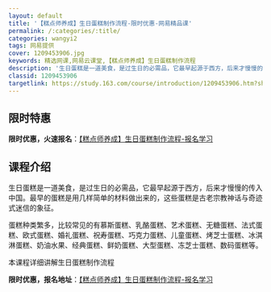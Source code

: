```yaml
---
layout: default
title: '【糕点师养成】生日蛋糕制作流程-限时优惠-网易精品课'
permalink: /:categories/:title/
categories: wangyi2
tags: 网易提供
cover: 1209453906.jpg
keywords: 精选网课,网易云课堂,【糕点师养成】生日蛋糕制作流程
description: '生日蛋糕是一道美食，是过生日的必需品，它最早起源于西方，后来才慢慢的传入中国。最早的蛋糕是用几样简单的材料做出来的，这些'
classid: 1209453906
targetlink: https://study.163.com/course/introduction/1209453906.htm?share=1&shareId=1025206652&utm_campaign=share&utm_medium=iphoneShare&utm_source=&utm_u=1025206652
---
```


## 限时特惠

**限时优惠，火速报名**：[【糕点师养成】生日蛋糕制作流程-报名学习](https://study.163.com/course/introduction/1209453906.htm?share=1&shareId=1025206652&utm_campaign=share&utm_medium=iphoneShare&utm_source=&utm_u=1025206652)

## 课程介绍

生日蛋糕是一道美食，是过生日的必需品，它最早起源于西方，后来才慢慢的传入中国。最早的蛋糕是用几样简单的材料做出来的，这些蛋糕是古老宗教神话与奇迹式迷信的象征。

蛋糕种类繁多，比较常见的有慕斯蛋糕、乳酪蛋糕、艺术蛋糕、无糖蛋糕、法式蛋糕、欧式蛋糕、婚礼蛋糕、祝寿蛋糕、巧克力蛋糕、儿童蛋糕、烤芝士蛋糕、冰淇淋蛋糕、奶油水果、经典蛋糕、鲜奶蛋糕、大型蛋糕、冻芝士蛋糕、数码蛋糕等。

本课程详细讲解生日蛋糕制作流程

**限时优惠，报名地址**：[【糕点师养成】生日蛋糕制作流程-报名学习](https://study.163.com/course/introduction/1209453906.htm?share=1&shareId=1025206652&utm_campaign=share&utm_medium=iphoneShare&utm_source=&utm_u=1025206652)

